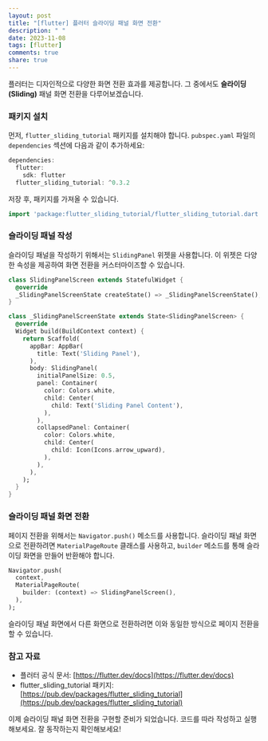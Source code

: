 ```yaml
---
layout: post
title: "[flutter] 플러터 슬라이딩 패널 화면 전환"
description: " "
date: 2023-11-08
tags: [flutter]
comments: true
share: true
---
```


플러터는 디자인적으로 다양한 화면 전환 효과를 제공합니다. 그 중에서도 **슬라이딩(Sliding)** 패널 화면 전환을 다루어보겠습니다.

### 패키지 설치

먼저, `flutter_sliding_tutorial` 패키지를 설치해야 합니다. `pubspec.yaml` 파일의 `dependencies` 섹션에 다음과 같이 추가하세요:

```dart
dependencies:
  flutter:
    sdk: flutter
  flutter_sliding_tutorial: ^0.3.2
```

저장 후, 패키지를 가져올 수 있습니다.

```dart
import 'package:flutter_sliding_tutorial/flutter_sliding_tutorial.dart';
```

### 슬라이딩 패널 작성

슬라이딩 패널을 작성하기 위해서는 `SlidingPanel` 위젯을 사용합니다. 이 위젯은 다양한 속성을 제공하여 화면 전환을 커스터마이즈할 수 있습니다.

```dart
class SlidingPanelScreen extends StatefulWidget {
  @override
  _SlidingPanelScreenState createState() => _SlidingPanelScreenState();
}

class _SlidingPanelScreenState extends State<SlidingPanelScreen> {
  @override
  Widget build(BuildContext context) {
    return Scaffold(
      appBar: AppBar(
        title: Text('Sliding Panel'),
      ),
      body: SlidingPanel(
        initialPanelSize: 0.5,
        panel: Container(
          color: Colors.white,
          child: Center(
            child: Text('Sliding Panel Content'),
          ),
        ),
        collapsedPanel: Container(
          color: Colors.white,
          child: Center(
            child: Icon(Icons.arrow_upward),
          ),
        ),
      ),
    );
  }
}
```

### 슬라이딩 패널 화면 전환

페이지 전환을 위해서는 `Navigator.push()` 메소드를 사용합니다. 슬라이딩 패널 화면으로 전환하려면 `MaterialPageRoute` 클래스를 사용하고, `builder` 메소드를 통해 슬라이딩 화면을 만들어 반환해야 합니다.

```dart
Navigator.push(
  context,
  MaterialPageRoute(
    builder: (context) => SlidingPanelScreen(),
  ),
);
```

슬라이딩 패널 화면에서 다른 화면으로 전환하려면 이와 동일한 방식으로 페이지 전환을 할 수 있습니다.

### 참고 자료

- 플러터 공식 문서: [https://flutter.dev/docs](https://flutter.dev/docs)
- flutter_sliding_tutorial 패키지: [https://pub.dev/packages/flutter_sliding_tutorial](https://pub.dev/packages/flutter_sliding_tutorial)

이제 슬라이딩 패널 화면 전환을 구현할 준비가 되었습니다. 코드를 따라 작성하고 실행해보세요. 잘 동작하는지 확인해보세요!